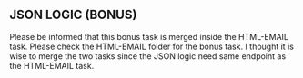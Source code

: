 
## JSON LOGIC (BONUS)

Please be informed that this bonus task is merged inside the HTML-EMAIL task. Please check the HTML-EMAIL folder for the bonus task.
I thought it is wise to merge the two tasks since the JSON logic need same endpoint as the HTML-EMAIL task.
